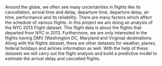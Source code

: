 Around the globe, we often see many uncertainties in flights like its cancellation, arrival time and delay, departure time, departure delay, air time, performance and its reliability. There are many factors which affect the schedule of various flights. In this project we are doing an analysis of the NYC 2013 Flight dataset. This flight data is about the flights that departed from NYC in 2013. Furthermore, we are only interested in the flights having DMV (Washington DC, Maryland and Virginia) destinations. Along with the flights dataset, there are other datasets for weather, planes, federal holidays and airlines information as well. With the help of these datasets we will carry out the flight analysis and build a predictive model to estimate the arrival delay and cancelled flights.
